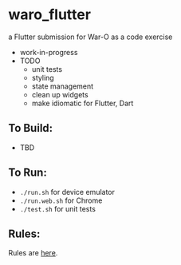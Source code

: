 waro_flutter
=========

a Flutter submission for War-O as a code exercise

* work-in-progress
* TODO
    - unit tests
    - styling
    - state management
    - clean up widgets
    - make idiomatic for Flutter, Dart 

To Build:
---------

* TBD

To Run:
---------

* `./run.sh` for device emulator
* `./run.web.sh` for Chrome
* `./test.sh` for unit tests

Rules:
---------

Rules are [here](Rules.md).
